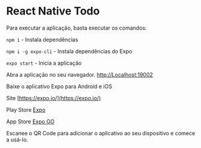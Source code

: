 # React Native Todo

Para executar a aplicação, basta executar os comandos:

`npm i` - Instala dependências

`npm i -g expo-cli` - Instala dependências do Expo

`expo start` - Inicia a aplicação

Abra a aplicação no seu navegador. [http://Localhost:19002](http://localhost:19002/)

Baixe o aplicativo Expo para Android e iOS

Site
[https://expo.io/](https://expo.io/)

Play Store
[Expo](https://play.google.com/store/apps/details?id=host.exp.exponent&referrer=www)

App Store
[Expo GO](https://apps.apple.com/app/apple-store/id982107779)

Escanee o QR Code para adicionar o aplicativo ao seu dispositivo e comece a usá-lo.
